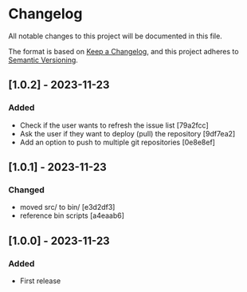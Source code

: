 # Changelog

All notable changes to this project will be documented in this file.

The format is based on [Keep a Changelog](https://keepachangelog.com/en/1.0.0/),
and this project adheres to [Semantic Versioning](https://semver.org/spec/v2.0.0.html).

## [1.0.2] - 2023-11-23
### Added
- Check if the user wants to refresh the issue list [79a2fcc]
- Ask the user if they want to deploy (pull) the repository [9df7ea2]
- Add an option to push to multiple git repositories [0e8e8ef]

## [1.0.1] - 2023-11-23
### Changed
- moved src/ to bin/ [e3d2df3]
- reference bin scripts [a4eaab6]

## [1.0.0] - 2023-11-23
### Added
- First release